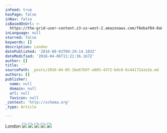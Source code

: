 ```yaml
---
inFeed: true
hasPage: false
inNav: false
isBasedOnUrl: >-
  https://the-grid-user-content.s3-us-west-2.amazonaws.com/f8ebaf84-0a8f-41d7-aff8-09ff89295ed4.png
inLanguage: null
starred: false
keywords: []
description: London
datePublished: '2016-08-03T09:29:14.183Z'
dateModified: '2016-04-06T11:21:36.167Z'
author: []
title: ''
sourcePath: _posts/2016-04-05-1be67b97-e085-4372-bdc6-6c44172a1e2e.md
authors: []
publisher:
  name: null
  domain: null
  url: null
  favicon: null
_context: 'http://schema.org'
_type: Article

---
```

London
![](https://the-grid-user-content.s3-us-west-2.amazonaws.com/f8ebaf84-0a8f-41d7-aff8-09ff89295ed4.png)
![](https://the-grid-user-content.s3-us-west-2.amazonaws.com/52c7f643-389f-4e14-9a34-d9d8d6e5f835.jpg)
![](https://the-grid-user-content.s3-us-west-2.amazonaws.com/12f1f309-f628-4c8e-9062-4b85f025b8e7.jpg)
![](https://the-grid-user-content.s3-us-west-2.amazonaws.com/4e0ff37b-01bd-492b-ba45-970e867897a7.jpg)
![](https://the-grid-user-content.s3-us-west-2.amazonaws.com/bf060d6d-8006-48c7-bead-447a8ae65512.jpg)